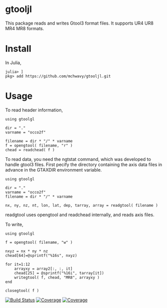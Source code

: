 # gtooljl

This package reads and writes Gtool3 format files.
It supports UR4 UR8 MR4 MR8 formats.

# Install
In Julia,
```
julia> ]
pkg> add https://github.com/mchwavy/gtooljl.git
```

# Usage

To read header information,
```
using gtoolgl

dir = "."
varname = "occo2f"

filename = dir * "/" * varname
f = opengtool( filename, "r" )
chead = readchead( f )
```


To read data, you need the ngtstat command, which was developed to handle gtool3 files.
First pecify the directory containing the axis data files in advance in the GTAXDIR environment variable.

```
using gtoolgl

dir = "."
varname = "occo2f"
filename = dir * "/" * varname

nx, ny, nz, nt, lon, lat, dep, tarray, array = readgtool( filename )
```
readgtool uses opengtool and readchead internally, and reads axis files.

To write,
```
using gtoolgl

f = opengtool( filename, "w" )

nxyz = nx * ny * nz
chead[64]=@sprintf("%16s", nxyz)

for it=1:12
    arrayxy = array2[:, :, it]
    chead[25] = @sprintf("%16i", tarray[it])
    writegtool( f, chead, "MR8", arrayxy )
end

closegtool( f )
```


[![Build Status](https://travis-ci.com/mchwavy/gtooljl.jl.svg?branch=main)](https://travis-ci.com/mchwavy/gtooljl.jl)
[![Coverage](https://codecov.io/gh/mchwavy/gtooljl.jl/branch/main/graph/badge.svg)](https://codecov.io/gh/mchwavy/gtooljl.jl)
[![Coverage](https://coveralls.io/repos/github/mchwavy/gtooljl.jl/badge.svg?branch=main)](https://coveralls.io/github/mchwavy/gtooljl.jl?branch=main)
